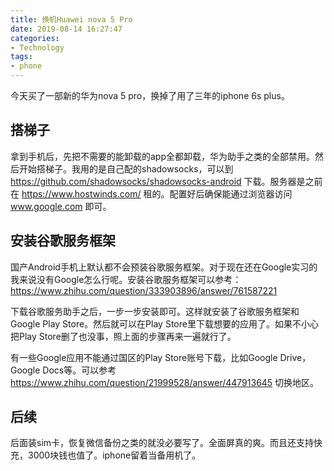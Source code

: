 ```yaml
---
title: 换机Huawei nova 5 Pro
date: 2019-08-14 16:27:47
categories:
- Technology
tags:
- phone
---
```


今天买了一部新的华为nova 5 pro，换掉了用了三年的iphone 6s plus。
## 搭梯子
拿到手机后，先把不需要的能卸载的app全都卸载，华为助手之类的全部禁用。然后开始搭梯子。我用的是自己配的shadowsocks，可以到 https://github.com/shadowsocks/shadowsocks-android 下载。服务器是之前在 https://www.hostwinds.com/ 租的。配置好后确保能通过浏览器访问 www.google.com 即可。
## 安装谷歌服务框架
国产Android手机上默认都不会预装谷歌服务框架。对于现在还在Google实习的我来说没有Google怎么行呢。安装谷歌服务框架可以参考：https://www.zhihu.com/question/333903896/answer/761587221

下载谷歌服务助手之后，一步一步安装即可。这样就安装了谷歌服务框架和Google Play Store。然后就可以在Play Store里下载想要的应用了。如果不小心把Play Store删了也没事，照上面的步骤再来一遍就行了。

有一些Google应用不能通过国区的Play Store账号下载，比如Google Drive，Google Docs等。可以参考 https://www.zhihu.com/question/21999528/answer/447913645 切换地区。
## 后续
后面装sim卡，恢复微信备份之类的就没必要写了。全面屏真的爽。而且还支持快充，3000块钱也值了。iphone留着当备用机了。
